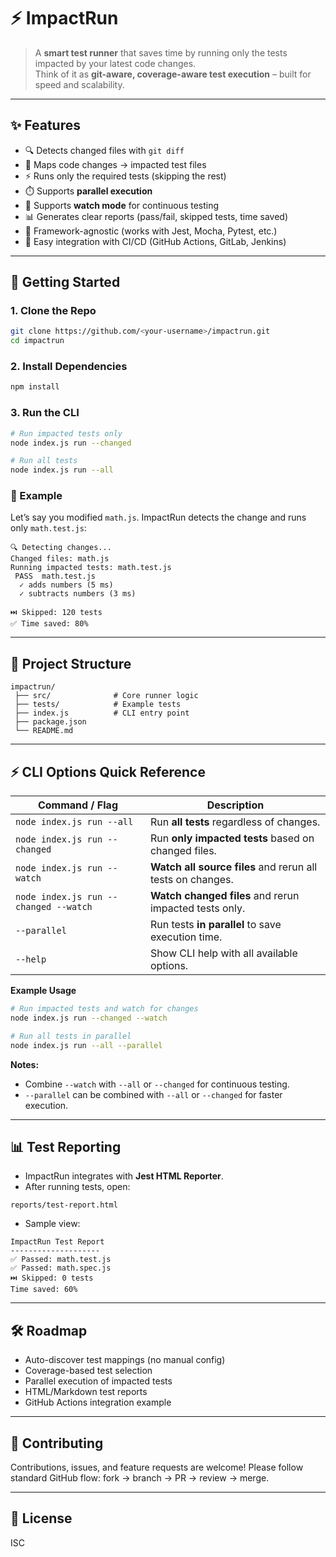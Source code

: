 # ⚡ ImpactRun

> A **smart test runner** that saves time by running only the tests impacted by your latest code changes.  
Think of it as **git-aware, coverage-aware test execution** – built for speed and scalability.

---

## ✨ Features
- 🔍 Detects changed files with `git diff`
- 🎯 Maps code changes → impacted test files
- ⚡ Runs only the required tests (skipping the rest)
- ⏱️ Supports **parallel execution**
- 👀 Supports **watch mode** for continuous testing
- 📊 Generates clear reports (pass/fail, skipped tests, time saved)
- 🧩 Framework-agnostic (works with Jest, Mocha, Pytest, etc.)
- 🔗 Easy integration with CI/CD (GitHub Actions, GitLab, Jenkins)

---

## 🚀 Getting Started

### 1. Clone the Repo
```bash
git clone https://github.com/<your-username>/impactrun.git
cd impactrun
````

### 2. Install Dependencies

```bash
npm install
```

### 3. Run the CLI

```bash
# Run impacted tests only
node index.js run --changed

# Run all tests
node index.js run --all
```

### 🧪 Example

Let’s say you modified `math.js`. ImpactRun detects the change and runs only `math.test.js`:

```text
🔍 Detecting changes...
Changed files: math.js
Running impacted tests: math.test.js
 PASS  math.test.js
  ✓ adds numbers (5 ms)
  ✓ subtracts numbers (3 ms)

⏭️ Skipped: 120 tests
✅ Time saved: 80%
```

---

## 📂 Project Structure

```text
impactrun/
 ├── src/              # Core runner logic
 ├── tests/            # Example tests
 ├── index.js          # CLI entry point
 ├── package.json
 └── README.md
```

---

## ⚡ CLI Options Quick Reference

| Command / Flag                        | Description                                                |
| ------------------------------------- | ---------------------------------------------------------- |
| `node index.js run --all`             | Run **all tests** regardless of changes.                   |
| `node index.js run --changed`         | Run **only impacted tests** based on changed files.        |
| `node index.js run --watch`           | **Watch all source files** and rerun all tests on changes. |
| `node index.js run --changed --watch` | **Watch changed files** and rerun impacted tests only.     |
| `--parallel`                          | Run tests **in parallel** to save execution time.          |
| `--help`                              | Show CLI help with all available options.                  |

**Example Usage**

```bash
# Run impacted tests and watch for changes
node index.js run --changed --watch

# Run all tests in parallel
node index.js run --all --parallel
```

**Notes:**

* Combine `--watch` with `--all` or `--changed` for continuous testing.
* `--parallel` can be combined with `--all` or `--changed` for faster execution.

---

## 📊 Test Reporting

* ImpactRun integrates with **Jest HTML Reporter**.
* After running tests, open:

```text
reports/test-report.html
```

* Sample view:

```
ImpactRun Test Report
--------------------
✅ Passed: math.test.js
✅ Passed: math.spec.js
⏭️ Skipped: 0 tests
Time saved: 60%
```

---

## 🛠️ Roadmap

* Auto-discover test mappings (no manual config)
* Coverage-based test selection
* Parallel execution of impacted tests
* HTML/Markdown test reports
* GitHub Actions integration example

---

## 🤝 Contributing

Contributions, issues, and feature requests are welcome!
Please follow standard GitHub flow: fork → branch → PR → review → merge.

---

## 📄 License

ISC

```